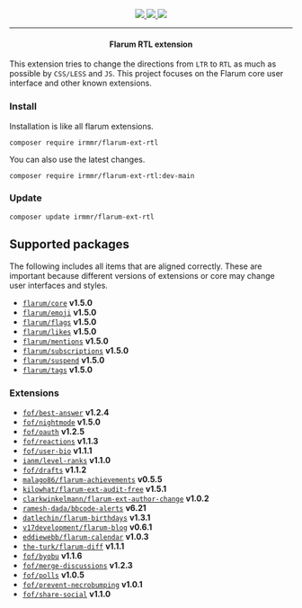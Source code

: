 <p align="center">
    <a href="https://packagist.org/packages/irmmr/flarum-ext-rtl" target="_blank">
        <img src="https://img.shields.io/packagist/v/irmmr/flarum-ext-rtl?style=flat-square">
    </a>
    <a href="https://github.com/flarum/core" target="_blank">
        <img src="https://img.shields.io/badge/flarum%2Fcore-%5Ev1.1.1-blue?style=flat-square">
    </a>
    <img src="https://iili.io/7jvWrb.png">
</p>
<hr>

<center><h4>Flarum RTL extension</h4></center>

This extension tries to change the directions from `LTR` to `RTL` as much as possible by `CSS/LESS` and `JS`.
This project focuses on the Flarum core user interface and other known extensions.

### Install

Installation is like all flarum extensions.

```
composer require irmmr/flarum-ext-rtl
```

You can also use the latest changes.

```
composer require irmmr/flarum-ext-rtl:dev-main
```

### Update

```
composer update irmmr/flarum-ext-rtl
```

## Supported packages

The following includes all items that are aligned correctly. These are important because different versions of extensions or core may change user interfaces and styles.

- [`flarum/core`](https://github.com/flarum/core) **v1.5.0**
- [`flarum/emoji`](https://github.com/flarum/emoji) **v1.5.0**
- [`flarum/flags`](https://github.com/flarum/flags) **v1.5.0**
- [`flarum/likes`](https://github.com/flarum/likes) **v1.5.0**
- [`flarum/mentions`](https://github.com/flarum/mentions) **v1.5.0**
- [`flarum/subscriptions`](https://github.com/flarum/subscriptions) **v1.5.0**
- [`flarum/suspend`](https://github.com/flarum/suspend) **v1.5.0**
- [`flarum/tags`](https://github.com/flarum/tags) **v1.5.0**

### Extensions

- [`fof/best-answer`](https://github.com/FriendsOfFlarum/best-answer) **v1.2.4**
- [`fof/nightmode`](https://github.com/FriendsOfFlarum/nightmode) **v1.5.0**
- [`fof/oauth`](https://github.com/FriendsOfFlarum/oauth) **v1.2.5**
- [`fof/reactions`](https://github.com/FriendsOfFlarum/reactions) **v1.1.3**
- [`fof/user-bio`](https://github.com/FriendsOfFlarum/user-bio) **v1.1.1**
- [`ianm/level-ranks`](https://github.com/imorland/level-ranks) **v1.1.0**
- [`fof/drafts`](https://github.com/FriendsOfFlarum/drafts) **v1.1.2**
- [`malago86/flarum-achievements`](https://github.com/malago86/flarum-achievements) **v0.5.5**
- [`kilowhat/flarum-ext-audit-free`](https://github.com/kilowhat/flarum-ext-audit-free) **v1.5.1**
- [`clarkwinkelmann/flarum-ext-author-change`](https://github.com/clarkwinkelmann/flarum-ext-author-change) **v1.0.2**
- [`ramesh-dada/bbcode-alerts`](https://github.com/ramesh-dada/bbcode-alerts) **v6.21**
- [`datlechin/flarum-birthdays`](https://github.com/datlechin/flarum-birthdays) **v1.3.1**
- [`v17development/flarum-blog`](https://github.com/v17development/flarum-blog) **v0.6.1**
- [`eddiewebb/flarum-calendar`](https://github.com/eddiewebb/flarum-calendar) **v1.0.3**
- [`the-turk/flarum-diff`](https://github.com/the-turk/flarum-diff) **v1.1.1**
- [`fof/byobu`](https://github.com/FriendsOfFlarum/byobu) **v1.1.6**
- [`fof/merge-discussions`](https://github.com/FriendsOfFlarum/merge-discussions) **v1.2.3**
- [`fof/polls`](https://github.com/FriendsOfFlarum/polls) **v1.0.5**
- [`fof/prevent-necrobumping`](https://github.com/FriendsOfFlarum/prevent-necrobumping) **v1.0.1**
- [`fof/share-social`](https://github.com/FriendsOfFlarum/share-social) **v1.1.0**
